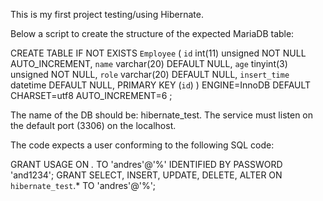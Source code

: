 This is my first project testing/using Hibernate.

Below a script to create the structure of the expected MariaDB table:

CREATE TABLE IF NOT EXISTS `Employee` (
  `id` int(11) unsigned NOT NULL AUTO_INCREMENT,
  `name` varchar(20) DEFAULT NULL,
  `age` tinyint(3) unsigned NOT NULL,
  `role` varchar(20) DEFAULT NULL,
  `insert_time` datetime DEFAULT NULL,
  PRIMARY KEY (`id`)
) ENGINE=InnoDB  DEFAULT CHARSET=utf8 AUTO_INCREMENT=6 ;

The name of the DB should be: hibernate_test. The service must listen on the default port (3306) on the localhost.

The code expects a user conforming to the following SQL code:

GRANT USAGE ON *.* TO 'andres'@'%' IDENTIFIED BY PASSWORD 'and1234';
GRANT SELECT, INSERT, UPDATE, DELETE, ALTER ON `hibernate_test`.* TO 'andres'@'%';
